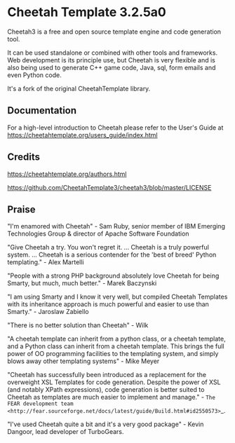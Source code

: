 Cheetah Template 3.2.5a0
========================

Cheetah3 is a free and open source template engine and code generation tool.

It can be used standalone or combined with other tools and frameworks. Web
development is its principle use, but Cheetah is very flexible and is also being
used to generate C++ game code, Java, sql, form emails and even Python code.

It's a fork of the original CheetahTemplate library.

Documentation
-------------

For a high-level introduction to Cheetah please refer to the User's Guide
at https://cheetahtemplate.org/users_guide/index.html

Credits
-------

https://cheetahtemplate.org/authors.html

https://github.com/CheetahTemplate3/cheetah3/blob/master/LICENSE


Praise
------

"I'm enamored with Cheetah" - Sam Ruby, senior member of IBM Emerging
Technologies Group & director of Apache Software Foundation

"Give Cheetah a try. You won't regret it. ... Cheetah is a truly powerful
system. ... Cheetah is a serious contender for the 'best of breed' Python
templating." - Alex Martelli

"People with a strong PHP background absolutely love Cheetah for being Smarty,
but much, much better." - Marek Baczynski

"I am using Smarty and I know it very well, but compiled Cheetah Templates with
its inheritance approach is much powerful and easier to use than Smarty." -
Jaroslaw Zabiello

"There is no better solution than Cheetah" - Wilk

"A cheetah template can inherit from a python class, or a cheetah template, and
a Python class can inherit from a cheetah template. This brings the full power
of OO programming facilities to the templating system, and simply blows away
other templating systems" - Mike Meyer

"Cheetah has successfully been introduced as a replacement for the overweight
XSL Templates for code generation. Despite the power of XSL (and notably XPath
expressions), code generation is better suited to Cheetah as templates are much
easier to implement and manage." - `The FEAR development team
<http://fear.sourceforge.net/docs/latest/guide/Build.html#id2550573>`_.

"I've used Cheetah quite a bit and it's a very good package" - Kevin Dangoor,
lead developer of TurboGears.

